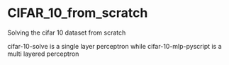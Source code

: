 # CIFAR_10_from_scratch
Solving the cifar 10 dataset from scratch 

cifar-10-solve is a single layer perceptron while cifar-10-mlp-pyscript is a multi layered perceptron
